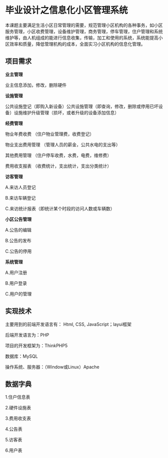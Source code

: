 毕业设计之信息化小区管理系统
===============

本课题主要满足生活小区日常管理的需要，规范管理小区机构的各种事务，如小区服务管理，小区收费管理，设备维护管理，商务管理，停车管理，住户管理和系统维护等，由人机组成的能进行信息收集，传输，加工和使用的系统，系统能提高小区效率和质量，降低管理机构的成本，全面实习小区机构的信息化管理。

## 项目需求

**业主管理**		

业主信息添加，修改，删除硬件

**设施管理**		

公共设施登记（即购入新设备）公共设施管理（即查询，修改，删除或停用已坏设备）设施维护升级管理（损坏，或者升级的设备添加信息）

**经费管理**

物业年费收费	（住户物业管理费，收费登记）

物业支出费用管理  （管理人员的薪金，公共水电的支出等）

其他费用管理    （住户停车收费，水费，电费，维修费）

费用收支报表	 （收费统计，支出统计，支出分类统计）

**访客管理**

A.来访人员登记

B.来访车辆登记

C.来访统计报表（即统计某个时段的访问人数或车辆数）

**小区公告管理**

A.公告的编辑

B.公告的发布

C.公告的停用

**系统管理**

A.用户注册

B.用户登录

C.用户的管理  

## 实现技术

主要用到的前端开发语言有： Html, CSS, JavaScript；layui框架

后端开发语言为：PHP

项目的开发框架为：ThinkPHP5

数据库：MySQL

操作系统、服务器：（Window或Linux）Apache

## 数据字典

1.住户信息表

2.硬件设施表

3.费用收支表

4.公告表

5.访客表

6.用户表